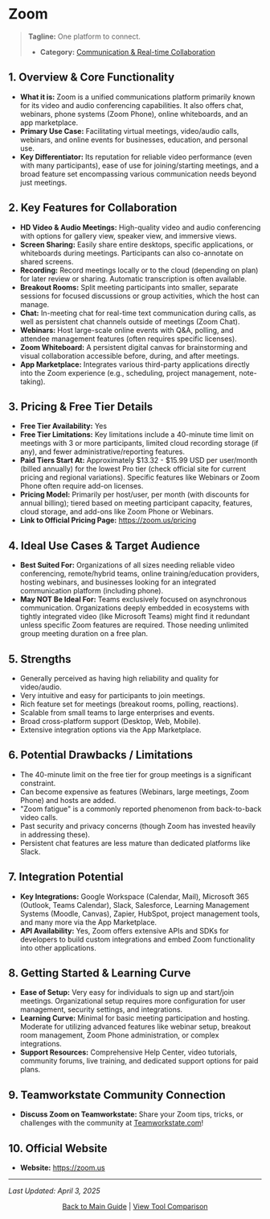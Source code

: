 # Zoom

> **Tagline:** One platform to connect.
> *   **Category:** [Communication & Real-time Collaboration](../category-overview/communication-collaboration-overview.md)

## 1. Overview & Core Functionality

*   **What it is:** Zoom is a unified communications platform primarily known for its video and audio conferencing capabilities. It also offers chat, webinars, phone systems (Zoom Phone), online whiteboards, and an app marketplace.
*   **Primary Use Case:** Facilitating virtual meetings, video/audio calls, webinars, and online events for businesses, education, and personal use.
*   **Key Differentiator:** Its reputation for reliable video performance (even with many participants), ease of use for joining/starting meetings, and a broad feature set encompassing various communication needs beyond just meetings.

## 2. Key Features for Collaboration

*   **HD Video & Audio Meetings:** High-quality video and audio conferencing with options for gallery view, speaker view, and immersive views.
*   **Screen Sharing:** Easily share entire desktops, specific applications, or whiteboards during meetings. Participants can also co-annotate on shared screens.
*   **Recording:** Record meetings locally or to the cloud (depending on plan) for later review or sharing. Automatic transcription is often available.
*   **Breakout Rooms:** Split meeting participants into smaller, separate sessions for focused discussions or group activities, which the host can manage.
*   **Chat:** In-meeting chat for real-time text communication during calls, as well as persistent chat channels outside of meetings (Zoom Chat).
*   **Webinars:** Host large-scale online events with Q&A, polling, and attendee management features (often requires specific licenses).
*   **Zoom Whiteboard:** A persistent digital canvas for brainstorming and visual collaboration accessible before, during, and after meetings.
*   **App Marketplace:** Integrates various third-party applications directly into the Zoom experience (e.g., scheduling, project management, note-taking).

## 3. Pricing & Free Tier Details

*   **Free Tier Availability:** Yes
*   **Free Tier Limitations:** Key limitations include a 40-minute time limit on meetings with 3 or more participants, limited cloud recording storage (if any), and fewer administrative/reporting features.
*   **Paid Tiers Start At:** Approximately $13.32 - $15.99 USD per user/month (billed annually) for the lowest Pro tier (check official site for current pricing and regional variations). Specific features like Webinars or Zoom Phone often require add-on licenses.
*   **Pricing Model:** Primarily per host/user, per month (with discounts for annual billing); tiered based on meeting participant capacity, features, cloud storage, and add-ons like Zoom Phone or Webinars.
*   **Link to Official Pricing Page:** https://zoom.us/pricing

## 4. Ideal Use Cases & Target Audience

*   **Best Suited For:** Organizations of all sizes needing reliable video conferencing, remote/hybrid teams, online training/education providers, hosting webinars, and businesses looking for an integrated communication platform (including phone).
*   **May NOT Be Ideal For:** Teams exclusively focused on asynchronous communication. Organizations deeply embedded in ecosystems with tightly integrated video (like Microsoft Teams) might find it redundant unless specific Zoom features are required. Those needing unlimited group meeting duration on a free plan.

## 5. Strengths

*   Generally perceived as having high reliability and quality for video/audio.
*   Very intuitive and easy for participants to join meetings.
*   Rich feature set for meetings (breakout rooms, polling, reactions).
*   Scalable from small teams to large enterprises and events.
*   Broad cross-platform support (Desktop, Web, Mobile).
*   Extensive integration options via the App Marketplace.

## 6. Potential Drawbacks / Limitations

*   The 40-minute limit on the free tier for group meetings is a significant constraint.
*   Can become expensive as features (Webinars, large meetings, Zoom Phone) and hosts are added.
*   "Zoom fatigue" is a commonly reported phenomenon from back-to-back video calls.
*   Past security and privacy concerns (though Zoom has invested heavily in addressing these).
*   Persistent chat features are less mature than dedicated platforms like Slack.

## 7. Integration Potential

*   **Key Integrations:** Google Workspace (Calendar, Mail), Microsoft 365 (Outlook, Teams Calendar), Slack, Salesforce, Learning Management Systems (Moodle, Canvas), Zapier, HubSpot, project management tools, and many more via the App Marketplace.
*   **API Availability:** Yes, Zoom offers extensive APIs and SDKs for developers to build custom integrations and embed Zoom functionality into other applications.

## 8. Getting Started & Learning Curve

*   **Ease of Setup:** Very easy for individuals to sign up and start/join meetings. Organizational setup requires more configuration for user management, security settings, and integrations.
*   **Learning Curve:** Minimal for basic meeting participation and hosting. Moderate for utilizing advanced features like webinar setup, breakout room management, Zoom Phone administration, or complex integrations.
*   **Support Resources:** Comprehensive Help Center, video tutorials, community forums, live training, and dedicated support options for paid plans.

## 9. Teamworkstate Community Connection

*   **Discuss Zoom on Teamworkstate:** Share your Zoom tips, tricks, or challenges with the community at [Teamworkstate.com](https://teamworkstate.com/)!

## 10. Official Website

*   **Website:** https://zoom.us

---

*Last Updated: April 3, 2025*

<p align="center"><a href="../README.md">Back to Main Guide</a> | <a href="../comparison-tables/tool-comparison.md">View Tool Comparison</a></p>
